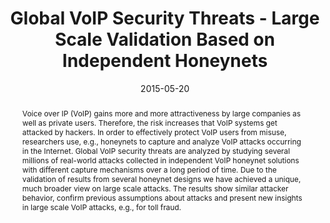 ---
abstract: Voice over IP (VoIP) gains more and more attractiveness by large companies
  as well as private users. Therefore, the risk increases that VoIP systems get attacked
  by hackers. In order to effectively protect VoIP users from misuse, researchers
  use, e.g., honeynets to capture and analyze VoIP attacks occurring in the Internet.
  Global VoIP security threats are analyzed by studying several millions of real-world
  attacks collected in independent VoIP honeynet solutions with different capture
  mechanisms over a long period of time. Due to the validation of results from several
  honeynet designs we have achieved a unique, much broader view on large scale attacks.
  The results show similar attacker behavior, confirm previous assumptions about attacks
  and present new insights in large scale VoIP attacks, e.g., for toll fraud.
authors:
- Markus Gruber
- Dirk Hoffstadt
- Adnan Aziz
- Florian Fankhauser
- Christian Schanes
- Erwin Rathgeb
- Thomas Grechenig
date: '2015-05-20'
featured: false
links:
- name: Publik
  url: https://publik.tuwien.ac.at/showentry.php?ID=246325&lang=1
publication_types:
- '0'
publishDate: '2015-05-20'
title: Global VoIP Security Threats - Large Scale Validation Based on Independent
  Honeynets
url_pdf: ''
---